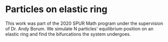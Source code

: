 # Particles on elastic ring

This work was part of the 2020 SPUR Math program under the supervision of Dr. Andy Borum. We simulate N particles' equilibrium position on an elastic ring and find the bifurcations the system undergoes.

